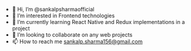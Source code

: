 - 👋 Hi, I’m @sankalpsharmaofficial
- 👀 I’m interested in Frontend technologies
- 🌱 I’m currently learning React Native and Redux implementations in a project
- 💞️ I’m looking to collaborate on any web projects
- 📫 How to reach me sankalp.sharma156@gmail.com

<!---
sankalpsharmaofficial/sankalpsharmaofficial is a ✨ special ✨ repository because its `README.md` (this file) appears on your GitHub profile.
You can click the Preview link to take a look at your changes.
--->
